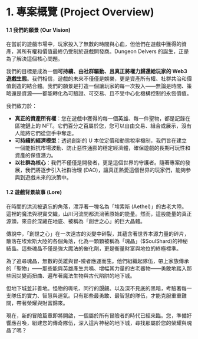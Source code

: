 # 1. 專案概覽 (Project Overview)

#### **1.1 我們的願景 (Our Vision)**

在當前的遊戲市場中，玩家投入了無數的時間與心血，但他們在遊戲中獲得的資產，其所有權和價值最終仍受制於遊戲開發商。Dungeon Delvers 的誕生，正是為了解決這個核心問題。

我們的目標是成為一個**可持續、由社群驅動、且真正將權力歸還給玩家的 Web3 遊戲生態**。我們相信，遊戲的未來不僅僅是娛樂，更是資產所有權、社群共治和價值創造的結合體。我們的願景是打造一個讓玩家的每一次投入——無論是時間、策略還是資源——都能轉化為可驗證、可交易、且不受中心化機構控制的永恆價值。

我們致力於：

* **真正的資產所有權**：您在遊戲中獲得的每一個英雄、每一件聖物，都是記錄在區塊鏈上的 NFT。它們百分之百屬於您，您可以自由交易、組合或展示，沒有人能將它們從您手中奪走。
* **可持續的經濟模型**：透過創新的 U 本位定價和動態稅率機制，我們旨在建立一個能抵抗市場波動、防止惡性通膨的穩定經濟體，確保遊戲的長期可玩性和資產的保值潛力。
* **以社群為核心**：我們不僅僅是開發者，更是這個世界的守護者。隨著專案的發展，我們將逐步引入社群治理 (DAO)，讓真正熱愛這個世界的玩家們，能夠參與到遊戲未來的決策中。

#### 1.2 遊戲背景故事 (Lore)

在時間的洪流被遺忘的角落，漂浮著一塊名為「埃索斯 (Aethel)」的古老大陸。這裡的魔法與現實交織，山川河流間都流淌著原始的能量。然而，這股能量的真正源頭，來自於深藏在地底、被稱為「創世之心」的巨大晶體。

傳說中，「創世之心」在一次遠古的災變中碎裂，其蘊含著世界本源力量的碎片，散落在埃索斯大陸的各個角落，化為一顆顆被稱為「魂晶」($SoulShard)的神秘結晶。這些魂晶不僅是強大魔法的催化劑，更是衡量財富與地位的終極標準。

為了追尋魂晶，無數的英雄與冒-險者應運而生。他們組織起隊伍，帶上家族傳承的「聖物」——那些能與英雄產生共鳴、增幅其力量的古老器物——勇敢地踏入那些因災變而扭曲、遍布著魔法生物與古代陷阱的地下城。

但地下城並非善地。怪物的嘶吼、同行的覬覦、以及深不見底的黑暗，考驗著每一支隊伍的實力、智慧與運氣。只有那些最勇敢、最智慧的隊伍，才能克服重重難關，帶著榮耀與財富歸來。

現在，新的冒險篇章即將開啟，一個屬於所有冒險者的時代已經來臨。您，準備好響應召喚，組建您的傳奇隊伍，深入這片神秘的地下城，尋找那屬於您的榮耀與魂晶了嗎？
